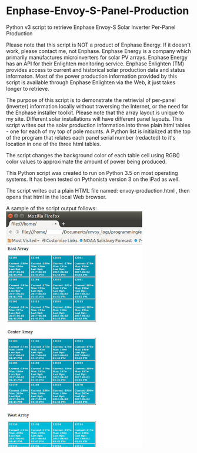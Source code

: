 # Enphase-Envoy-S-Panel-Production
Python v3 script to retrieve Enphase Envoy-S Solar Inverter Per-Panel Production

Please note that this script is NOT a product of Enphase Energy. If it doesn't work, please contact me, not Enphase. Enphase Energy is a company which primarily manufactures microinverters for solar PV arrays. Enphase Energy has an API for their Enlighten monitoring service. Enphase Enlighten (TM) provides access to current and historical solar production data and status informaton. Most of the power production information provided by this script is available through Enphase Enlighten via the Web, it just takes longer to retrieve.

The purpose of this script is to demonstrate the retrievial of per-panel (inverter) information locally without traversing the Internet, or the need for the Enphase installer toolkit.
Please note that the array layout is unique to my site.  Different solar installations will have different panel layouts.  This script writes out the solar production information into three plain html tables - one for each of my top of pole mounts.  A Python list is initialized at the top of the program that relates each panel serial number (redacted) to it's location in one of the three html tables.  

The script changes the background color of each table cell using RGB() color values to approximate the amount of power being produced.

This Python script was created to run on Python 3.5 on most operating systems.
It has been tested on Pythonista version 3 on the iPad as well.

The script writes out a plain HTML file named: envoy-production.html , then opens that html in the local Web browser.

A sample of the script output follows:
![Screenshot of Solar Production](production-screenshot.png)
